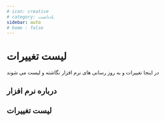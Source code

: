 ```yaml
---
# icon: creative
# category: یادداشت
sidebar: auto
# home : false
---
```


# لیست تغییرات

در اینجا تغییرات و به روز رسانی های نرم افزار نگاشته و لیست می شوند

## درباره نرم افزار

## لیست تغییرات

